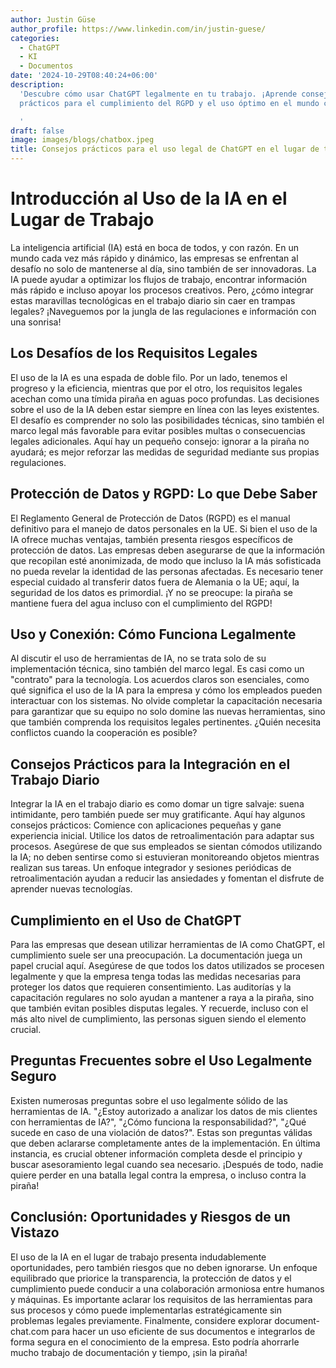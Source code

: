 ```yaml
---
author: Justin Güse
author_profile: https://www.linkedin.com/in/justin-guese/
categories:
  - ChatGPT
  - KI
  - Documentos
date: '2024-10-29T08:40:24+06:00'
description:
  'Descubre cómo usar ChatGPT legalmente en tu trabajo. ¡Aprende consejos
  prácticos para el cumplimiento del RGPD y el uso óptimo en el mundo corporativo!

  '
draft: false
image: images/blogs/chatbox.jpeg
title: Consejos prácticos para el uso legal de ChatGPT en el lugar de trabajo
---
```


# Introducción al Uso de la IA en el Lugar de Trabajo

La inteligencia artificial (IA) está en boca de todos, y con razón. En un mundo cada vez más rápido y dinámico, las empresas se enfrentan al desafío no solo de mantenerse al día, sino también de ser innovadoras. La IA puede ayudar a optimizar los flujos de trabajo, encontrar información más rápido e incluso apoyar los procesos creativos. Pero, ¿cómo integrar estas maravillas tecnológicas en el trabajo diario sin caer en trampas legales? ¡Naveguemos por la jungla de las regulaciones e información con una sonrisa!

## Los Desafíos de los Requisitos Legales

El uso de la IA es una espada de doble filo. Por un lado, tenemos el progreso y la eficiencia, mientras que por el otro, los requisitos legales acechan como una tímida piraña en aguas poco profundas. Las decisiones sobre el uso de la IA deben estar siempre en línea con las leyes existentes. El desafío es comprender no solo las posibilidades técnicas, sino también el marco legal más favorable para evitar posibles multas o consecuencias legales adicionales. Aquí hay un pequeño consejo: ignorar a la piraña no ayudará; es mejor reforzar las medidas de seguridad mediante sus propias regulaciones.

## Protección de Datos y RGPD: Lo que Debe Saber

El Reglamento General de Protección de Datos (RGPD) es el manual definitivo para el manejo de datos personales en la UE. Si bien el uso de la IA ofrece muchas ventajas, también presenta riesgos específicos de protección de datos. Las empresas deben asegurarse de que la información que recopilan esté anonimizada, de modo que incluso la IA más sofisticada no pueda revelar la identidad de las personas afectadas. Es necesario tener especial cuidado al transferir datos fuera de Alemania o la UE; aquí, la seguridad de los datos es primordial. ¡Y no se preocupe: la piraña se mantiene fuera del agua incluso con el cumplimiento del RGPD!

## Uso y Conexión: Cómo Funciona Legalmente

Al discutir el uso de herramientas de IA, no se trata solo de su implementación técnica, sino también del marco legal. Es casi como un "contrato" para la tecnología. Los acuerdos claros son esenciales, como qué significa el uso de la IA para la empresa y cómo los empleados pueden interactuar con los sistemas. No olvide completar la capacitación necesaria para garantizar que su equipo no solo domine las nuevas herramientas, sino que también comprenda los requisitos legales pertinentes. ¿Quién necesita conflictos cuando la cooperación es posible?

## Consejos Prácticos para la Integración en el Trabajo Diario

Integrar la IA en el trabajo diario es como domar un tigre salvaje: suena intimidante, pero también puede ser muy gratificante. Aquí hay algunos consejos prácticos: Comience con aplicaciones pequeñas y gane experiencia inicial. Utilice los datos de retroalimentación para adaptar sus procesos. Asegúrese de que sus empleados se sientan cómodos utilizando la IA; no deben sentirse como si estuvieran monitoreando objetos mientras realizan sus tareas. Un enfoque integrador y sesiones periódicas de retroalimentación ayudan a reducir las ansiedades y fomentan el disfrute de aprender nuevas tecnologías.

## Cumplimiento en el Uso de ChatGPT

Para las empresas que desean utilizar herramientas de IA como ChatGPT, el cumplimiento suele ser una preocupación. La documentación juega un papel crucial aquí. Asegúrese de que todos los datos utilizados se procesen legalmente y que la empresa tenga todas las medidas necesarias para proteger los datos que requieren consentimiento. Las auditorías y la capacitación regulares no solo ayudan a mantener a raya a la piraña, sino que también evitan posibles disputas legales. Y recuerde, incluso con el más alto nivel de cumplimiento, las personas siguen siendo el elemento crucial.

## Preguntas Frecuentes sobre el Uso Legalmente Seguro

Existen numerosas preguntas sobre el uso legalmente sólido de las herramientas de IA. "¿Estoy autorizado a analizar los datos de mis clientes con herramientas de IA?", "¿Cómo funciona la responsabilidad?", "¿Qué sucede en caso de una violación de datos?". Estas son preguntas válidas que deben aclararse completamente antes de la implementación. En última instancia, es crucial obtener información completa desde el principio y buscar asesoramiento legal cuando sea necesario. ¡Después de todo, nadie quiere perder en una batalla legal contra la empresa, o incluso contra la piraña!

## Conclusión: Oportunidades y Riesgos de un Vistazo

El uso de la IA en el lugar de trabajo presenta indudablemente oportunidades, pero también riesgos que no deben ignorarse. Un enfoque equilibrado que priorice la transparencia, la protección de datos y el cumplimiento puede conducir a una colaboración armoniosa entre humanos y máquinas. Es importante aclarar los requisitos de las herramientas para sus procesos y cómo puede implementarlas estratégicamente sin problemas legales previamente. Finalmente, considere explorar document-chat.com para hacer un uso eficiente de sus documentos e integrarlos de forma segura en el conocimiento de la empresa. Esto podría ahorrarle mucho trabajo de documentación y tiempo, ¡sin la piraña!
